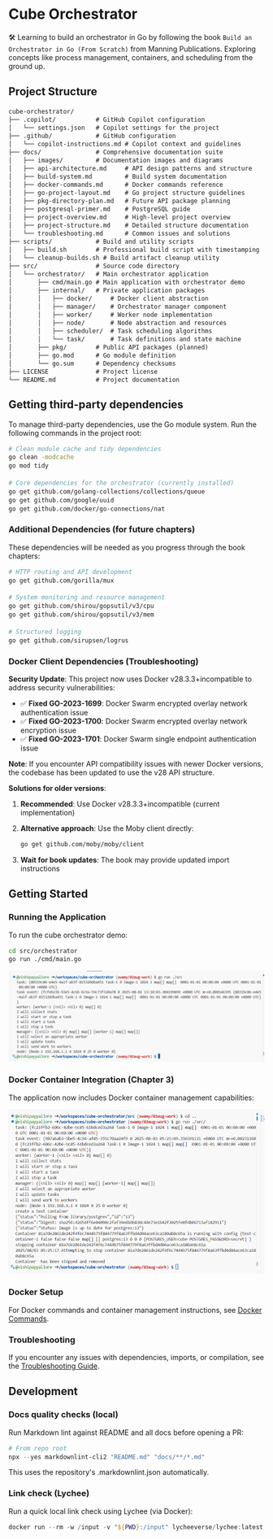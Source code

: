 # Cube Orchestrator

🛠️ Learning to build an orchestrator in Go by following the book `Build an Orchestrator in Go (From Scratch)` from Manning Publications. Exploring concepts like process management, containers, and scheduling from the ground up.

## Project Structure

```text
cube-orchestrator/
├── .copilot/           # GitHub Copilot configuration
│   └── settings.json   # Copilot settings for the project
├── .github/            # GitHub configuration
│   └── copilot-instructions.md # Copilot context and guidelines
├── docs/               # Comprehensive documentation suite
│   ├── images/         # Documentation images and diagrams
│   ├── api-architecture.md     # API design patterns and structure
│   ├── build-system.md         # Build system documentation
│   ├── docker-commands.md      # Docker commands reference
│   ├── go-project-layout.md    # Go project structure guidelines
│   ├── pkg-directory-plan.md   # Future API package planning
│   ├── postgresql-primer.md    # PostgreSQL guide
│   ├── project-overview.md     # High-level project overview
│   ├── project-structure.md    # Detailed structure documentation
│   └── troubleshooting.md      # Common issues and solutions
├── scripts/            # Build and utility scripts
│   ├── build.sh        # Professional build script with timestamping
│   └── cleanup-builds.sh # Build artifact cleanup utility
├── src/                # Source code directory
│   └── orchestrator/   # Main orchestrator application
│       ├── cmd/main.go # Main application with orchestrator demo
│       ├── internal/   # Private application packages
│       │   ├── docker/     # Docker client abstraction
│       │   ├── manager/    # Orchestrator manager component
│       │   ├── worker/     # Worker node implementation
│       │   ├── node/       # Node abstraction and resources
│       │   ├── scheduler/  # Task scheduling algorithms
│       │   └── task/       # Task definitions and state machine
│       ├── pkg/        # Public API packages (planned)
│       ├── go.mod      # Go module definition
│       └── go.sum      # Dependency checksums
├── LICENSE             # Project license
└── README.md           # Project documentation
```

## Getting third-party dependencies

To manage third-party dependencies, use the Go module system. Run the following commands in the project root:

```bash
# Clean module cache and tidy dependencies
go clean -modcache
go mod tidy

# Core dependencies for the orchestrator (currently installed)
go get github.com/golang-collections/collections/queue
go get github.com/google/uuid
go get github.com/docker/go-connections/nat
```

### Additional Dependencies (for future chapters)

These dependencies will be needed as you progress through the book chapters:

```bash
# HTTP routing and API development
go get github.com/gorilla/mux

# System monitoring and resource management
go get github.com/shirou/gopsutil/v3/cpu
go get github.com/shirou/gopsutil/v3/mem

# Structured logging
go get github.com/sirupsen/logrus
```

### Docker Client Dependencies (Troubleshooting)

**Security Update**: This project now uses Docker v28.3.3+incompatible to address security vulnerabilities:

- ✅ **Fixed GO-2023-1699**: Docker Swarm encrypted overlay network authentication issue
- ✅ **Fixed GO-2023-1700**: Docker Swarm encrypted overlay network encryption issue  
- ✅ **Fixed GO-2023-1701**: Docker Swarm single endpoint authentication issue

**Note**: If you encounter API compatibility issues with newer Docker versions, the codebase has been updated to use the v28 API structure.

**Solutions for older versions**:

1. **Recommended**: Use Docker v28.3.3+incompatible (current implementation)
2. **Alternative approach**: Use the Moby client directly:

   ```bash
   go get github.com/moby/moby/client
   ```

3. **Wait for book updates**: The book may provide updated import instructions

## Getting Started

### Running the Application

To run the cube orchestrator demo:

```bash
cd src/orchestrator
go run ./cmd/main.go
```

![Cube Orchestrator Demo Output](docs/images/After_Ch_2.PNG)

### Docker Container Integration (Chapter 3)

The application now includes Docker container management capabilities:

![Chapter 3 - Docker Integration](docs/images/After_Ch_3.PNG)

### Docker Setup

For Docker commands and container management instructions, see [Docker Commands](docs/docker-commands.md).

### Troubleshooting

If you encounter any issues with dependencies, imports, or compilation, see the [Troubleshooting Guide](docs/troubleshooting.md).

## Development

### Docs quality checks (local)

Run Markdown lint against README and all docs before opening a PR:

```powershell
# From repo root
npx --yes markdownlint-cli2 "README.md" "docs/**/*.md"
```

This uses the repository's .markdownlint.json automatically.

### Link check (Lychee)

Run a quick local link check using Lychee (via Docker):

```powershell
docker run --rm -w /input -v "${PWD}:/input" lycheeverse/lychee:latest --config lychee.toml --no-progress --dump README.md docs/**/*.md
```

